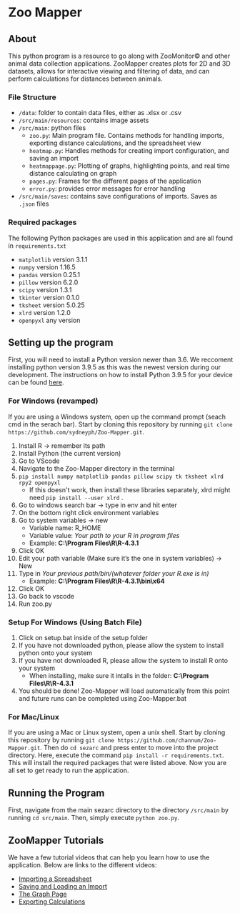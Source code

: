 # Zoo Mapper

## About
This python program is a resource to go along with ZooMonitor© and other animal data collection applications. ZooMapper creates plots for 2D and 3D datasets, allows for interactive viewing and filtering of data, and can perform calculations for distances between animals. 

### File Structure
- `/data`: folder to contain data files, either as .xlsx or .csv
- `/src/main/resources`: contains image assets
- `/src/main`: python files
  - `zoo.py`: Main program file. Contains methods for handling imports, exporting distance calculations, and the spreadsheet view
  - `heatmap.py`: Handles methods for creating import configuration, and saving an import
  - `heatmappage.py`: Plotting of graphs, highlighting points, and real time distance calculating on graph
  - `pages.py`: Frames for the different pages of the application
  - `error.py`: provides error messages for error handling
- `/src/main/saves`: contains save configurations of imports. Saves as `.json` files

### Required packages
The following Python packages are used in this application and are all found in `requirements.txt`
- `matplotlib` version 3.1.1
- `numpy` version 1.16.5
- `pandas` version 0.25.1
- `pillow` version 6.2.0
- `scipy` version 1.3.1
- `tkinter` version 0.1.0
- `tksheet` version 5.0.25
- `xlrd` version 1.2.0
- `openpyxl` any version

## Setting up the program
First, you will need to install a Python version newer than 3.6. We reccoment installing python version 3.9.5 as this was the newest version during our development. The instructions on how to install Python 3.9.5 for your device can be found [here](https://www.python.org/downloads/).

### For Windows (revamped)
If you are using a Windows system, open up the command prompt (seach cmd in the serach bar). Start by cloning this repository by running `git clone https://github.com/sydneyph/Zoo-Mapper.git`.
1. Install R → remember its path
2. Install Python (the current version)
3. Go to VScode
4. Navigate to the Zoo-Mapper directory in the terminal
5. `pip install numpy matplotlib pandas pillow scipy tk tksheet xlrd rpy2 openpyxl`
    * If this doesn't work, then install these libraries separately, xlrd might need `pip install --user xlrd` .
6. Go to windows search bar → type in env and hit enter
7. On the bottom right click environment variables
8. Go to system variables → new
    * Variable name: R_HOME
    * Variable value: *Your path to your R in program files*
    * Example: **C:\Program Files\R\R-4.3.1**
9. Click OK
10. Edit your path variable (Make sure it’s the one in system variables) → New
11. Type in *Your previous path/bin/(whatever folder your R.exe is in)*
    * Example: **C:\Program Files\R\R-4.3.1\bin\x64**
12. Click OK
13. Go back to vscode
14. Run zoo.py
### Setup For Windows (Using Batch File)
1. Click on setup.bat inside of the setup folder
3. If you have not downloaded python, please allow the system to install python onto your system
4. If you have not downloaded R, please allow the system to install R onto your system
   * When installing, make sure it intalls in the folder: **C:\Program Files\R\R-4.3.1**
5. You should be done! Zoo-Mapper will load automatically from this point and future runs can be completed using Zoo-Mapper.bat
### For Mac/Linux
If you are using a Mac or Linux system, open a unix shell. Start by cloning this repository by running `git clone https://github.com/channum/Zoo-Mapper.git`. Then do `cd sezarc` and press enter to move into the project directory. Here, execute the command `pip install -r requirements.txt`. This will install the required packages that were listed above. Now you are all set to get ready to run the application.

## Running the Program
First, navigate from the main sezarc directory to the directory `/src/main` by running `cd src/main`. Then, simply execute `python zoo.py`.

## ZooMapper Tutorials
We have a few tutorial videos that can help you learn how to use the application. Below are links to the different videos:
- [Importing a Spreadsheet](https://udel.zoom.us/rec/share/VCGKLe5nntcPSUNYJkbaEekL52scUIWGUSg2HzuWJL4pfsbGY5w8EI0WutgUqGer.UmCEEjVtGqZwWM8G?startTime=1622577255000)
- [Saving and Loading an Import](https://udel.zoom.us/rec/share/32WImZp6MNGgyktIQaTj68yvUDfJDmx7VVMOovH93ugVZmMoMgU8mflVTY-AZxdv.MQ0zBIGSD8YWWYkS?startTime=1622477688000)
- [The Graph Page](https://udel.zoom.us/rec/share/lVjZzdUA_8LlPKqdI1Sis832SjrBP4Dgrp9Hyho4CiG7HQftJ6mjHsQ8-TfOjl3y.h1LNrsZTN2d3zNT1)
- [Exporting Calculations](https://udel.zoom.us/rec/share/VCGKLe5nntcPSUNYJkbaEekL52scUIWGUSg2HzuWJL4pfsbGY5w8EI0WutgUqGer.UmCEEjVtGqZwWM8G?startTime=1622577759000)
